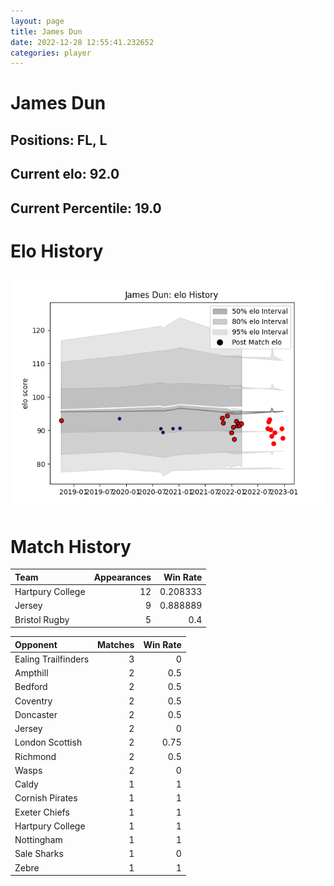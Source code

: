 ```yaml
---  
layout: page  
title: James Dun  
date: 2022-12-28 12:55:41.232652  
categories: player  
---
```

# James Dun

## Positions: FL, L

## Current elo: 92.0

## Current Percentile: 19.0

# Elo History


![elo history](history_JamesDun.png)
# Match History


| Team             |   Appearances |   Win Rate |
|:-----------------|--------------:|-----------:|
| Hartpury College |            12 |   0.208333 |
| Jersey           |             9 |   0.888889 |
| Bristol Rugby    |             5 |   0.4      |

| Opponent            |   Matches |   Win Rate |
|:--------------------|----------:|-----------:|
| Ealing Trailfinders |         3 |       0    |
| Ampthill            |         2 |       0.5  |
| Bedford             |         2 |       0.5  |
| Coventry            |         2 |       0.5  |
| Doncaster           |         2 |       0.5  |
| Jersey              |         2 |       0    |
| London Scottish     |         2 |       0.75 |
| Richmond            |         2 |       0.5  |
| Wasps               |         2 |       0    |
| Caldy               |         1 |       1    |
| Cornish Pirates     |         1 |       1    |
| Exeter Chiefs       |         1 |       1    |
| Hartpury College    |         1 |       1    |
| Nottingham          |         1 |       1    |
| Sale Sharks         |         1 |       0    |
| Zebre               |         1 |       1    |